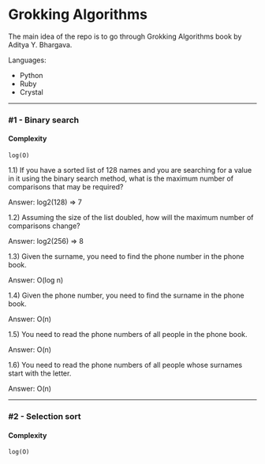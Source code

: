 # Grokking Algorithms

The main idea of the repo is to go through Grokking Algorithms book  by Aditya Y. Bhargava.

Languages:
* Python
* Ruby
* Crystal

---

### #1 - Binary search

#### Complexity

`log(O)`

1.1) If you have a sorted list of 128 names and you are searching for a value in it using the binary search method, what is the maximum number of comparisons that may be required?

Answer: log2(128) => 7

1.2) Assuming the size of the list doubled, how will the maximum number of comparisons change?

Answer: log2(256) => 8

1.3) Given the surname, you need to find the phone number in the phone book.

Answer: O(log n)

1.4) Given the phone number, you need to find the surname in the phone book.

Answer: O(n)

1.5) You need to read the phone numbers of all people in the phone book.

Answer: O(n)

1.6) You need to read the phone numbers of all people whose surnames start with the letter.

Answer: O(n)

---

### #2 - Selection sort

#### Complexity

`log(O)`

